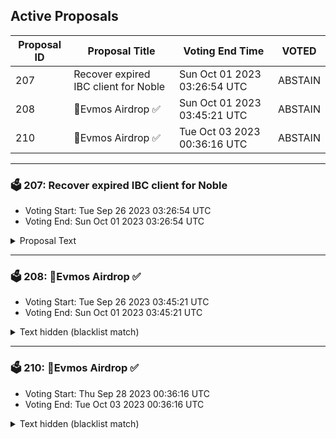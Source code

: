 ## Active Proposals

| Proposal ID | Proposal Title | Voting End Time | VOTED |
|-------------|----------------|-----------------|-------|
| 207 | Recover expired IBC client for Noble | Sun Oct 01 2023 03:26:54 UTC | ABSTAIN |
| 208 | 💎Evmos Airdrop ✅ | Sun Oct 01 2023 03:45:21 UTC | ABSTAIN |
| 210 | 💎Evmos Airdrop ✅ | Tue Oct 03 2023 00:36:16 UTC | ABSTAIN |

---

### 🗳 207: Recover expired IBC client for Noble
- Voting Start: Tue Sep 26 2023 03:26:54 UTC
- Voting End: Sun Oct 01 2023 03:26:54 UTC

<details>
<summary>Proposal Text</summary>
 
Evmos-Noble IBC channel-64's clients have expired. This proposal is for updating the client from 07-tendermint-106 to 07-tendermint-122 on Evmos.
</details>

---

### 🗳 208: 💎Evmos Airdrop ✅
- Voting Start: Tue Sep 26 2023 03:45:21 UTC
- Voting End: Sun Oct 01 2023 03:45:21 UTC

<details>
<summary>Text hidden (blacklist match)</summary>
 
</details>

---

### 🗳 210: 💎Evmos Airdrop ✅
- Voting Start: Thu Sep 28 2023 00:36:16 UTC
- Voting End: Tue Oct 03 2023 00:36:16 UTC

<details>
<summary>Text hidden (blacklist match)</summary>
 
</details>
